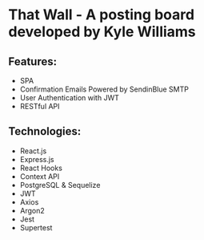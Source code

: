 # That Wall - A posting board developed by Kyle Williams

## Features: 
- SPA
- Confirmation Emails Powered by SendinBlue SMTP
- User Authentication with JWT
- RESTful API

## Technologies: 
- React.js
- Express.js
- React Hooks
- Context API
- PostgreSQL & Sequelize
- JWT
- Axios
- Argon2
- Jest
- Supertest